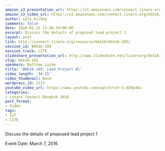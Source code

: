 ```yaml
---
amazon_s3_presentation_url: https://s3.amazonaws.com/connect.linaro.org/bkk16/Presentations/Monday/BKK16-105.pdf
amazon_s3_video_url: https://s3.amazonaws.com/connect.linaro.org/bkk16/Videos/Monday/BKK16-105%20HAL%20Plans.mp4
author: kyle.kirkby
comments: false
date: 2016-02-22 17:20:34+00:00
excerpt: Discuss the details of proposed lead project 1
layout: post
link: http://connect.linaro.org/resource/bkk16/bkk16-105/
session_id: BKK16-105
session_track: LITE
slideshare_presentation_url: http://www.slideshare.net/linaroorg/bkk16105-hals-for-lite
slug: bkk16-105
speakers: Matthew Locke
title: 'BKK16-105: Lead Project #1'
video_length: '34:15'
video_thumbnail: None
wordpress_id: 3313
youtube_video_url: https://www.youtube.com/watch?v=Y-5-A5HpdGo
categories:
- Linaro Connect Bangkok 2016
post_format:
- Video
tags:
- IoT
- LITE
---
```


Discuss the details of proposed lead project 1

Event Date: March 7, 2016
